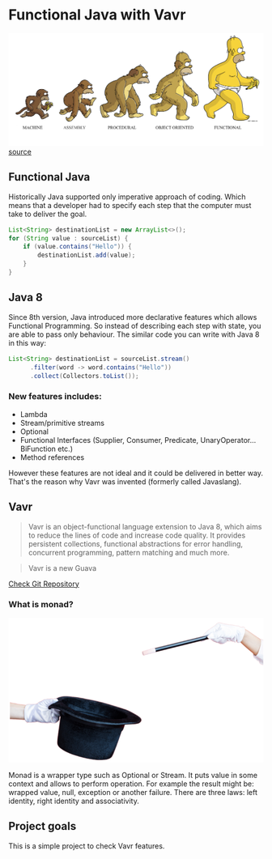 # Functional Java with Vavr
![](docs/functional.png)
[source](https://shastri-shankar9.medium.com/functional-programming-in-scala-through-q-as-part-1-45802a72d62a)
## Functional Java
Historically Java supported only imperative approach of coding. Which means that a developer had to specify each step that the computer must take to deliver the goal. 
```java
List<String> destinationList = new ArrayList<>();
for (String value : sourceList) {
    if (value.contains("Hello")) {
        destinationList.add(value);
    }
}
```
## Java 8
Since 8th version, Java introduced more declarative features which allows Functional Programming. So instead of describing each step with state, you are able to pass only behaviour. The similar code you can write with Java 8 in this way:
```java
List<String> destinationList = sourceList.stream()
      .filter(word -> word.contains("Hello"))
      .collect(Collectors.toList());
```

### New features includes:
* Lambda
* Stream/primitive streams
* Optional
* Functional Interfaces (Supplier, Consumer, Predicate, UnaryOperator...  BiFunction etc.)
* Method references

However these features are not ideal and it could be delivered in better way. That's the reason why Vavr was invented (formerly called Javaslang). 

## Vavr

>Vavr is an object-functional language extension to Java 8, which aims to reduce the lines of code and increase code quality. It provides persistent collections, functional abstractions for error handling, concurrent programming, pattern matching and much more.

>Vavr is a new Guava

[Check Git Repository](https://github.com/vavr-io/vavr)

### What is monad?
![](docs/monad.png)

Monad is a wrapper type such as Optional or Stream. It puts value in some context and allows to perform operation. For example the result might be: wrapped value, null, exception or another failure.
There are three laws: left identity, right identity and associativity.

## Project goals
This is a simple project to check Vavr features. 